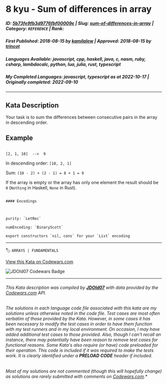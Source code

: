 # 8 kyu - Sum of differences in array

##### **ID**: [5b73fe9fb3d9776fbf00009e](https://www.codewars.com/kata/5b73fe9fb3d9776fbf00009e) | **Slug**: [sum-of-differences-in-array](https://www.codewars.com/kata/5b73fe9fb3d9776fbf00009e) | **Category**: `REFERENCE` | **Rank**: <span style="color:white">8 kyu</span>

##### **First Published**: 2018-08-15 ***by*** [kamilalew](https://www.codewars.com/users/kamilalew) | **Approved**: 2018-08-15 ***by*** [trincot](https://www.codewars.com/users/trincot)

##### **Languages Available**: javascript, cpp, haskell, java, c, nasm, ruby, csharp, lambdacalc, python, lua, julia, rust, typescript

##### **My Completed Languages**: javascript, typescript ***as at*** 2022-10-17 | **Originally completed**: 2022-09-10

---

## Kata Description


Your task is to sum the differences between consecutive pairs in the array in descending order.



## Example



```

[2, 1, 10]  -->  9

```



In descending order: `[10, 2, 1]`



Sum: `(10 - 2) + (2 - 1) = 8 + 1 = 9`



If the array is empty or the array has only one element the result should be `0` (`Nothing` in Haskell, `None` in Rust).



~~~if:lambdacalc

#### Encodings



purity: `LetRec`  

numEncoding: `BinaryScott`  

export constructors `nil, cons` for your `List` encoding  

~~~



---


🏷 `ARRAYS | FUNDAMENTALS`


[View this Kata on Codewars.com](https://www.codewars.com/kata/5b73fe9fb3d9776fbf00009e)

![](https://www.codewars.com/users/jdold07/badges/large "JDOld07 Codewars Badge")

---

###### *This Kata description was compiled by [**JDOld07**](https://tpstech.dev) with data provided by the [Codewars.com](https://www.codewars.com) API.*

###### *The solutions in each language code file associated with this kata are my solutions unless otherwise noted in the code file.  Test cases are most often verbatim of those provided by the Kata.  However, in some cases it has been necessary to modify the test cases in order to have them function with my test runners and in my local environment.  On occasion, I may have added additional test cases to those provided.  Also, though I can't recall an instance, there may potentially have been reason to remove test cases for functional reasons.  Some Kata's also require (*or have*) code preloaded for their operation.  This code is included if it was required to make the tests work.  It is clearly identified under a **PRELOAD CODE** header if included.*

###### Most of my solutions are not commented (*though this will hopefully change*) as solutions are rarely submitted with comments on [Codewars.com](https://www.codewars.com).*
